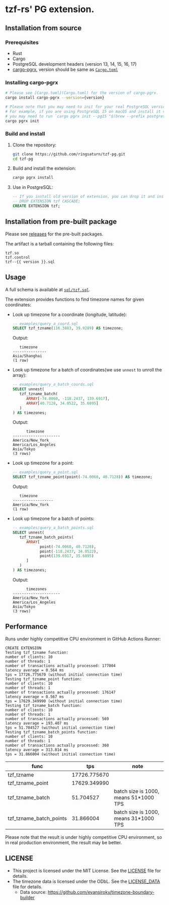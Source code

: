 # tzf-rs' PG extension.

## Installation from source

### Prerequisites

- Rust
- Cargo
- PostgreSQL development headers (version 13, 14, 15, 16, 17)
- [cargo-pgrx](https://github.com/pgcentralfoundation/pgrx), version should be
  same as [`Cargo.toml`](Cargo.toml)

### Installing cargo-pgrx

```bash
# Please see [Cargo.toml](Cargo.toml) for the version of cargo-pgrx.
cargo install cargo-pgrx --version={version}

# Please note that you may need to init for your real PostgreSQL version.
# For example, if you are using PostgreSQL 15 on macOS and install it via Homebrew:
# you may need to run `cargo pgrx init --pg15 "$(brew --prefix postgresql@15)/bin/pg_config"`.
cargo pgrx init
```

### Build and install

1. Clone the repository:
   ```bash
   git clone https://github.com/ringsaturn/tzf-pg.git
   cd tzf-pg
   ```
2. Build and install the extension:
   ```bash
   cargo pgrx install
   ```
3. Use in PostgreSQL:
   ```sql
   -- If you install old version of extension, you can drop it and install the new one.
   -- DROP EXTENSION tzf CASCADE;
   CREATE EXTENSION tzf;
   ```

## Installation from pre-built package

Please see [releases](https://github.com/ringsaturn/tzf-pg/releases) for the
pre-built packages.

The artifact is a tarball containing the following files:

```
tzf.so
tzf.control
tzf--{{ version }}.sql
```

## Usage

A full schema is available at [`sql/tzf.sql`](sql/tzf.sql).

The extension provides functions to find timezone names for given coordinates:

- Look up timezone for a coordinate (longitude, latitude):

  ```sql
  -- examples/query_a_coord.sql
  SELECT tzf_tzname(116.3883, 39.9289) AS timezone;
  ```

  Output:

  ```console
     timezone
  ---------------
  Asia/Shanghai
  (1 row)
  ```

- Look up timezone for a batch of coordinates(we use `unnest` to unroll the
  array):

  ```sql
  -- examples/query_a_batch_coords.sql
  SELECT unnest(
     tzf_tzname_batch(
        ARRAY[-74.0060, -118.2437, 139.6917],
        ARRAY[40.7128, 34.0522, 35.6895]
     )
  ) AS timezones;
  ```

  Output:

  ```console
        timezone
  ---------------------
  America/New_York
  America/Los_Angeles
  Asia/Tokyo
  (3 rows)
  ```

- Look up timezone for a point:

  ```sql
  -- examples/query_a_point.sql
  SELECT tzf_tzname_point(point(-74.0060, 40.7128)) AS timezone;
  ```

  Output:

  ```console
     timezone
  ------------------
  America/New_York
  (1 row)
  ```

- Look up timezone for a batch of points:

  ```sql
  -- examples/query_a_batch_points.sql
  SELECT unnest(
     tzf_tzname_batch_points(
        ARRAY[
              point(-74.0060, 40.7128),
              point(-118.2437, 34.0522),
              point(139.6917, 35.6895)
        ]
     )
  ) AS timezones;
  ```

  Output:

  ```console
        timezones
  ---------------------
  America/New_York
  America/Los_Angeles
  Asia/Tokyo
  (3 rows)
  ```

## Performance

Runs under highly competitive CPU environment in GitHub Actions Runner:

```console
CREATE EXTENSION
Testing tzf_tzname function:
number of clients: 10
number of threads: 1
number of transactions actually processed: 177004
latency average = 0.564 ms
tps = 17726.775670 (without initial connection time)
Testing tzf_tzname_point function:
number of clients: 10
number of threads: 1
number of transactions actually processed: 176147
latency average = 0.567 ms
tps = 17629.349990 (without initial connection time)
Testing tzf_tzname_batch function:
number of clients: 10
number of threads: 1
number of transactions actually processed: 569
latency average = 193.407 ms
tps = 51.704527 (without initial connection time)
Testing tzf_tzname_batch_points function:
number of clients: 10
number of threads: 1
number of transactions actually processed: 360
latency average = 313.814 ms
tps = 31.866004 (without initial connection time)
```

| func                    | tps          | note                                   |
| ----------------------- | ------------ | -------------------------------------- |
| tzf_tzname              | 17726.775670 |                                        |
| tzf_tzname_point        | 17629.349990 |                                        |
| tzf_tzname_batch        | 51.704527    | batch size is 1000, means 51\*1000 TPS |
| tzf_tzname_batch_points | 31.866004    | batch size is 1000, means 31\*1000 TPS |

Please note that the result is under highly competitive CPU environment, so in
real production environment, the result may be better.

## LICENSE

- This project is licensed under the MIT License. See the [LICENSE](LICENSE)
  file for details.
- The timezone data is licensed under the ODbL. See the
  [LICENSE_DATA](LICENSE_DATA) file for details.
  - Data source: <https://github.com/evansiroky/timezone-boundary-builder>
